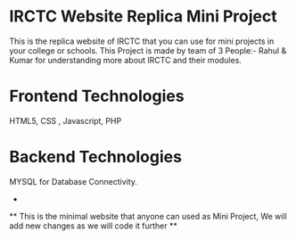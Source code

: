 # IRCTC Website Replica Mini Project
 This is the replica website of IRCTC that you can use for mini projects in your college or schools. This Project is made by team of 3 People:- Rahul & Kumar for understanding more about IRCTC and their modules.

# Frontend Technologies
HTML5, CSS , Javascript, PHP

# Backend Technologies
MYSQL for Database Connectivity.

- 


** This is the minimal website that anyone can used as Mini Project, We will add new changes as we will code it further **
